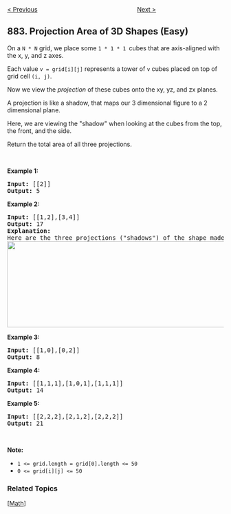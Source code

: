 <!--|This file generated by command(leetcode description); DO NOT EDIT.    |-->
<!--+----------------------------------------------------------------------+-->
<!--|@author    openset <openset.wang@gmail.com>                           |-->
<!--|@link      https://github.com/openset                                 |-->
<!--|@home      https://github.com/openset/leetcode                        |-->
<!--+----------------------------------------------------------------------+-->

[< Previous](https://github.com/openset/leetcode/tree/master/problems/reachable-nodes-in-subdivided-graph "Reachable Nodes In Subdivided Graph")
　　　　　　　　　　　　　　　　
[Next >](https://github.com/openset/leetcode/tree/master/problems/uncommon-words-from-two-sentences "Uncommon Words from Two Sentences")

## 883. Projection Area of 3D Shapes (Easy)

<p>On a&nbsp;<code>N&nbsp;*&nbsp;N</code> grid, we place some&nbsp;<code>1 * 1 * 1&nbsp;</code>cubes that are axis-aligned with the x, y, and z axes.</p>

<p>Each value&nbsp;<code>v = grid[i][j]</code>&nbsp;represents a tower of&nbsp;<code>v</code>&nbsp;cubes placed on top of grid cell <code>(i, j)</code>.</p>

<p>Now we view the&nbsp;<em>projection</em>&nbsp;of these cubes&nbsp;onto the xy, yz, and zx planes.</p>

<p>A projection is like a shadow, that&nbsp;maps our 3 dimensional figure to a 2 dimensional plane.&nbsp;</p>

<p>Here, we are viewing the &quot;shadow&quot; when looking at the cubes from the top, the front, and the side.</p>

<p>Return the total area of all three projections.</p>

<p>&nbsp;</p>

<div>
<ul>
</ul>
</div>

<div>
<div>
<ul>
</ul>
</div>
</div>

<div>
<div>
<div>
<div>
<ul>
</ul>
</div>
</div>
</div>
</div>

<div>
<div>
<div>
<div>
<div>
<div>
<div>
<div>
<ul>
</ul>
</div>
</div>
</div>
</div>
</div>
</div>
</div>
</div>

<div>
<p><strong>Example 1:</strong></p>

<pre>
<strong>Input: </strong><span id="example-input-1-1">[[2]]</span>
<strong>Output: </strong><span id="example-output-1">5</span>
</pre>

<div>
<p><strong>Example 2:</strong></p>

<pre>
<strong>Input: </strong><span id="example-input-2-1">[[1,2],[3,4]]</span>
<strong>Output: </strong><span id="example-output-2">17</span>
<strong>Explanation: </strong>
Here are the three projections (&quot;shadows&quot;) of the shape made with each axis-aligned plane.
<img alt="" src="https://s3-lc-upload.s3.amazonaws.com/uploads/2018/08/02/shadow.png" style="width: 749px; height: 200px;" />
</pre>

<div>
<p><strong>Example 3:</strong></p>

<pre>
<strong>Input: </strong><span id="example-input-3-1">[[1,0],[0,2]]</span>
<strong>Output: </strong><span id="example-output-3">8</span>
</pre>

<div>
<p><strong>Example 4:</strong></p>

<pre>
<strong>Input: </strong><span id="example-input-4-1">[[1,1,1],[1,0,1],[1,1,1]]</span>
<strong>Output: </strong><span id="example-output-4">14</span>
</pre>

<div>
<p><strong>Example 5:</strong></p>

<pre>
<strong>Input: </strong><span id="example-input-5-1">[[2,2,2],[2,1,2],[2,2,2]]</span>
<strong>Output: </strong><span id="example-output-5">21</span>
</pre>

<p>&nbsp;</p>

<div>
<div>
<div>
<p><span><strong>Note:</strong></span></p>

<ul>
	<li><code>1 &lt;= grid.length = grid[0].length&nbsp;&lt;= 50</code></li>
	<li><code>0 &lt;= grid[i][j] &lt;= 50</code></li>
</ul>
</div>
</div>
</div>
</div>
</div>
</div>
</div>
</div>

### Related Topics
  [[Math](https://github.com/openset/leetcode/tree/master/tag/math/README.md)]
